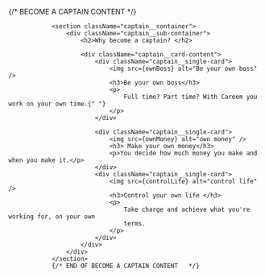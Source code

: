 


{/* BECOME A CAPTAIN  CONTENT   */}

				<section className="captain__container">
					<div className="captain__sub-container">
						<h2>Why become a captain? </h2>

						<div className="captain__card-content">
							<div className="captain__single-card">
								<img src={ownBoss} alt="Be your own boss" />
								<h3>Be your own boss</h3>
								<p>
									Full time? Part time? With Careem you work on your own time.{" "}
								</p>
							</div>

							<div className="captain__single-card">
								<img src={ownMoney} alt="own money" />
								<h3> Make your own money</h3>
								<p>You decide how much money you make and when you make it.</p>
							</div>
							<div className="captain__single-card">
								<img src={controlLife} alt="control life" />
								<h3>Control your own life </h3>
								<p>
									Take charge and achieve what you're working for, on your own
									terms.
								</p>
							</div>
						</div>
					</div>
				</section>
				{/* END OF BECOME A CAPTAIN CONTENT   */}